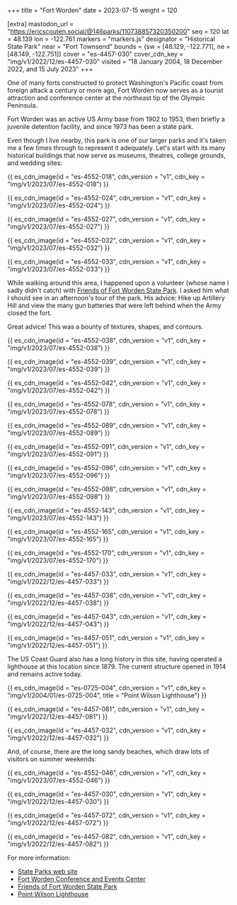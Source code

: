 +++
title = "Fort Worden"
date = 2023-07-15
weight = 120

[extra]
mastodon_url = "https://ericscouten.social/@146parks/110738857320350200"
seq = 120
lat = 48.139
lon = -122.761
markers = "markers.js"
designator = "Historical State Park"
near = "Port Townsend"
bounds = {sw = [48.129, -122.771], ne = [48.149, -122.751]}
cover = "es-4457-030"
cover_cdn_key = "img/v1/2022/12/es-4457-030"
visited = "18 January 2004, 18 December 2022, and 15 July 2023"
+++

One of many forts constructed to protect Washington's Pacific coast from foreign attack a century or more ago, Fort Worden now serves as a tourist attraction and conference center at the northeast tip of the Olympic Peninsula.

<!-- more -->

Fort Worden was an active US Army base from 1902 to 1953, then briefly a juvenile detention facility, and since 1973 has been a state park.

Even though I live nearby, this park is one of our larger parks and it's taken me a few times through to represent it adequately. Let's start with its many historical buildings that now serve as museums, theatres, college grounds, and wedding sites:

{{ es_cdn_image(id = "es-4552-018", cdn_version = "v1", cdn_key = "img/v1/2023/07/es-4552-018") }}

{{ es_cdn_image(id = "es-4552-024", cdn_version = "v1", cdn_key = "img/v1/2023/07/es-4552-024") }}

{{ es_cdn_image(id = "es-4552-027", cdn_version = "v1", cdn_key = "img/v1/2023/07/es-4552-027") }}

{{ es_cdn_image(id = "es-4552-032", cdn_version = "v1", cdn_key = "img/v1/2023/07/es-4552-032") }}

{{ es_cdn_image(id = "es-4552-033", cdn_version = "v1", cdn_key = "img/v1/2023/07/es-4552-033") }}

While walking around this area, I happened upon a volunteer (whose name I sadly didn't catch) with [Friends of Fort Worden State Park](https://www.fwfriends.org). I asked him what I should see in an afternoon's tour of the park. His advice: Hike up Artillery Hill and view the many gun batteries that were left behind when the Army closed the fort.

Great advice! This was a bounty of textures, shapes, and contours.

{{ es_cdn_image(id = "es-4552-038", cdn_version = "v1", cdn_key = "img/v1/2023/07/es-4552-038") }}

{{ es_cdn_image(id = "es-4552-039", cdn_version = "v1", cdn_key = "img/v1/2023/07/es-4552-039") }}

{{ es_cdn_image(id = "es-4552-042", cdn_version = "v1", cdn_key = "img/v1/2023/07/es-4552-042") }}

{{ es_cdn_image(id = "es-4552-078", cdn_version = "v1", cdn_key = "img/v1/2023/07/es-4552-078") }}

{{ es_cdn_image(id = "es-4552-089", cdn_version = "v1", cdn_key = "img/v1/2023/07/es-4552-089") }}

{{ es_cdn_image(id = "es-4552-091", cdn_version = "v1", cdn_key = "img/v1/2023/07/es-4552-091") }}

{{ es_cdn_image(id = "es-4552-096", cdn_version = "v1", cdn_key = "img/v1/2023/07/es-4552-096") }}

{{ es_cdn_image(id = "es-4552-098", cdn_version = "v1", cdn_key = "img/v1/2023/07/es-4552-098") }}

{{ es_cdn_image(id = "es-4552-143", cdn_version = "v1", cdn_key = "img/v1/2023/07/es-4552-143") }}

{{ es_cdn_image(id = "es-4552-165", cdn_version = "v1", cdn_key = "img/v1/2023/07/es-4552-165") }}

{{ es_cdn_image(id = "es-4552-170", cdn_version = "v1", cdn_key = "img/v1/2023/07/es-4552-170") }}

{{ es_cdn_image(id = "es-4457-033", cdn_version = "v1", cdn_key = "img/v1/2022/12/es-4457-033") }}

{{ es_cdn_image(id = "es-4457-038", cdn_version = "v1", cdn_key = "img/v1/2022/12/es-4457-038") }}

{{ es_cdn_image(id = "es-4457-043", cdn_version = "v1", cdn_key = "img/v1/2022/12/es-4457-043") }}

{{ es_cdn_image(id = "es-4457-051", cdn_version = "v1", cdn_key = "img/v1/2022/12/es-4457-051") }}

The US Coast Guard also has a long history in this site, having operated a lighthouse at this location since 1879. The current structure opened in 1914 and remains active today.

{{ es_cdn_image(id = "es-0725-004", cdn_version = "v1", cdn_key = "img/v1/2004/01/es-0725-004", title = "Point Wilson Lighthouse") }}

{{ es_cdn_image(id = "es-4457-081", cdn_version = "v1", cdn_key = "img/v1/2022/12/es-4457-081") }}

{{ es_cdn_image(id = "es-4457-032", cdn_version = "v1", cdn_key = "img/v1/2022/12/es-4457-032") }}

And, of course, there are the long sandy beaches, which draw lots of visitors on summer weekends:

{{ es_cdn_image(id = "es-4552-046", cdn_version = "v1", cdn_key = "img/v1/2023/07/es-4552-046") }}

{{ es_cdn_image(id = "es-4457-030", cdn_version = "v1", cdn_key = "img/v1/2022/12/es-4457-030") }}

{{ es_cdn_image(id = "es-4457-072", cdn_version = "v1", cdn_key = "img/v1/2022/12/es-4457-072") }}

{{ es_cdn_image(id = "es-4457-082", cdn_version = "v1", cdn_key = "img/v1/2022/12/es-4457-082") }}

For more information:

* [State Parks web site](https://www.parks.wa.gov/511/Fort-Worden)
* [Fort Worden Conference and Events Center](https://fortworden.org)
* [Friends of Fort Worden State Park](https://www.fwfriends.org)
* [Point Wilson Lighthouse](https://www.pointwilsonlighthouse.org)
